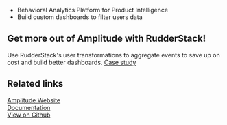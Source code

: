 - Behavioral Analytics Platform for Product Intelligence
- Build custom dashboards to filter users data

## Get more out of Amplitude with RudderStack!

Use RudderStack's user transformations to aggregate events to save up on cost and build better dashboards.
[Case study][]

## Related links

[Amplitude Website][]  
[Documentation][]  
[View on Github][]

[//]: # "These are reference links used in the body of this note and get stripped out when the markdown processor does its job. There is no need to format nicely because it shouldn't be seen. Thanks SO - http://stackoverflow.com/questions/4823468/store-comments-in-markdown-syntax"
[amplitude website]: https://amplitude.com/
[documentation]: https://docs.rudderstack.com/
[view on github]: https://github.com/rudderlabs/rudder-transformer/tree/master/v0/am
[case study]: https://rudderlabs.com/customer-case-study-casino-game/
